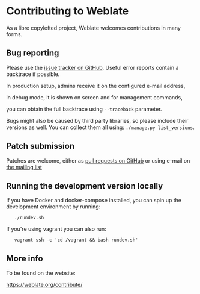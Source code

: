 # Contributing to Weblate

As a libre copylefted project, Weblate welcomes contributions in many forms.

## Bug reporting

Please use the [issue tracker on GitHub][1]. Useful error reports contain a
backtrace if possible.

In production setup, admins receive it on the configured e-mail address,

in debug mode, it is shown on screen and for management commands,

you can obtain the full backtrace using ``--traceback`` parameter.

Bugs might also be caused by third party libraries, so please include
their versions as well. You can collect them all using:
``./manage.py list_versions``.

[1]: https://github.com/WeblateOrg/weblate/issues

## Patch submission

Patches are welcome, either as [pull requests on GitHub][2] or using e-mail on
[the mailing list][3]

[2]: https://github.com/WeblateOrg/weblate/pulls
[3]: https://lists.cihar.com/cgi-bin/mailman/listinfo/weblate

## Running the development version locally

If you have Docker and docker-compose installed, you can spin up the development
environment by running:
```
   ./rundev.sh
```

If you're using vagrant you can also run:

```
   vagrant ssh -c 'cd /vagrant && bash rundev.sh'
```

## More info

To be found on the website:

https://weblate.org/contribute/
